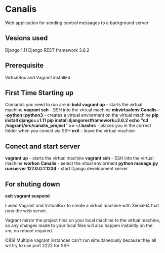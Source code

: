 # Canalis

Web application for sending control messages to a background server

<h2>Vesions used</h2>
Django 1.11
Django REST framework 3.6.2

<h2>Prerequisite</h2>
VirtualBox and Vagrant installed

<h2>First Time Starting up</h2>
Comands you need to run are in <b>bold</b>
<b>vagrant up</b> - starts the virtual machine
<b>vagrant ssh</b> - SSH into the virtual machine
<b>mkvirtualenv Canalis --python=python3</b> - creates a virtual enviorment on the virtual machine
<b>pip install django==1.11</b>
<b>pip install djangorestframework=3.6.2</b>
<b>echo "cd /vagrant/src/canalis_project" >> ~/.bashrc</b> - places you in the correct folder when you conect via SSH
<b>exit</b> - leave the virtual machine 

<h2>Conect and start server</h2>
<b>vagrant up</b> - starts the virtual machine
<b>vagrant ssh</b> - SSH into the virtual machine
<b>workon Canalis</b> - select the vitual enviorment
<b>python manage.py runserver 127.0.0.1:1234</b> - start Django development server

<h2>For shuting down</h2>
<b>exit</b>
<b>vagrant suspend</b>

I used Vagrant and VirtualBox to create a virtual machine with Xenial64 that runs
the web server.

Vagrant mirror the project files on your local machine to the virtual machine, so any
changes made to your local files will also happen instantly on the vm, no reboot required.

OBS! Multiple vagrant instances can't run simultaneously because they all wil try to use port 2222 for SSH